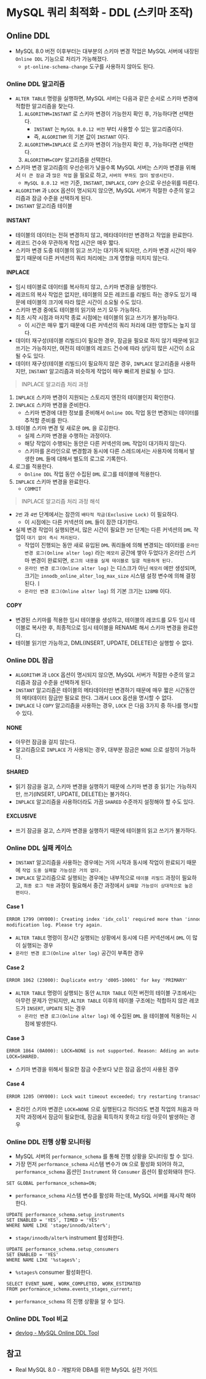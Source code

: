 # MySQL 쿼리 최적화 - DDL (스키마 조작)

## Online DDL

- MySQL 8.0 버전 이후부터는 대부분의 스키마 변경 작업은 MySQL 서버에 내장된 `Online DDL` 기능으로 처리가 가능해졌다.
    - `pt-online-schema-change` 도구를 사용하지 않아도 된다.

### Online DDL 알고리즘

- `ALTER TABLE` 명령을 실행하면, MySQL 서버는 다음과 같은 순서로 스키마 변경에 적합한 알고리즘을 찾는다.
    1. `ALGORITHM=INSTANT` 로 스키마 변경이 가능한지 확인 후, 가능하다면 선택한다.
        - `INSTANT` 는 `MySQL 8.0.12 버전` 부터 사용할 수 있는 알고리즘이다.
        - 즉, `ALGORITHM` 의 기본 값이 `INSTANT` 이다.
    2. `ALGORITHM=INPLACE` 로 스키마 변경이 가능한지 확인 후, 가능하다면 선택한다.
    3. `ALGORITHM=COPY` 알고리즘을 선택한다.
- 스키마 변경 알고리즘의 우선순위가 낮을수록 MySQL 서버는 스키마 변경을 위해서 `더 큰 잠금` 과 `많은 작업` 을 필요로 하고, `서버의 부하도 많이 발생시킨다.`
    - `MySQL 8.0.12 버전` 기준, `INSTANT`, `INPLACE`, `COPY` 순으로 우선순위를 따른다.
- `ALGORITHM` 과 `LOCK` 옵션이 명시되지 않으면, MySQL 서버가 적절한 수준의 알고리즘과 잠금 수준을 선택하게 된다.
- `INSTANT` 알고리즘 테이블

#### INSTANT

- 테이블의 데이터는 전혀 변경하지 않고, 메타데이터만 변경하고 작업을 완료한다.
- 레코드 건수와 무관하게 작업 시간은 매우 짧다.
- 스키마 변경 도중 테이블의 읽고 쓰기는 대기하게 되지만, 스키마 변경 시간이 매우 짧기 때문에 다른 커넥션의 쿼리 처리에는 크게 영향을 미치지 않는다.

#### INPLACE

- 임시 테이블로 데이터를 복사하지 않고, 스키마 변경을 실행한다.
- 레코드의 복사 작업은 없지만, 테이블의 모든 레코드를 리빌드 하는 경우도 있기 때문에 테이블의 크기에 따라 많은 시간이 소요될 수도 있다.
- 스키마 변경 중에도 테이블의 읽기와 쓰기 모두 가능하다.
- 최초 시작 시점과 마지막 종료 시점에는 테이블의 읽고 쓰기가 불가능하다.
    - 이 시간은 매우 짧기 때문에 다른 커넥션의 쿼리 처리에 대한 영향도는 높지 않다.
- 데이터 재구성(테이블 리빌드)이 필요한 경우, 잠금을 필요로 하지 않기 때문에 읽고 쓰기는 가능하지만, 여전히 테이블의 레코드 건수에 따라 상당히 많은 시간이 소요될 수도 있다.
- 데이터 재구성(테이블 리빌드)이 필요하지 않은 경우, `INPLACE` 알고리즘을 사용하지만, `INSTANT` 알고리즘과 비슷하게 작업이 매우 빠르게 완료될 수 있다.

> INPLACE 알고리즘 처리 과정

1. `INPLACE` 스키마 변경이 지원되는 스토리지 엔진의 테이블인지 확인한다.
2. `INPLACE` 스키마 변경을 준비한다.
    - 스키마 변경에 대한 정보를 준비해서 `Online DDL` 작업 동안 변경되는 데이터를 추적할 준비를 한다.
3. 테이블 스키마 변경 및 새로운 `DML` 을 로깅한다.
    - 실제 스키마 변경을 수행하는 과정이다.
    - 해당 작업이 수행되는 동안은 다른 커넥션의 `DML` 작업이 대기하지 않는다.
    - 스키마를 온라인으로 변경함과 동시에 다른 스레드에서는 사용자에 의해서 발생한 `DML` 들에 대해서 별도의 로그로 기록한다.
4. 로그를 적용한다.
    - `Online DDL` 작업 동안 수집된 `DML` 로그를 테이블에 적용한다.
5. `INPLACE` 스키마 변경을 완료한다.
    - `COMMIT`

> INPLACE 알고리즘 처리 과정 해석

- `2번` 과 `4번` 단계에서는 잠깐의 `배타적 작금(Exclusive Lock)` 이 필요하다.
    - 이 시점에는 다른 커넥션의 `DML` 들이 잠깐 대기한다.
- 실제 변경 작업이 실행되면서, 많은 시간이 필요한 `3번` 단계는 다른 커넥션의 `DML` 작업이 `대기 없이 즉시 처리된다.`
    - 작업이 진행되는 동안 새로 유입된 `DML` 쿼리들에 의해 변경되는 데이터를 `온라인 변경 로그(Online alter log)` 라는 `메모리` 공간에 쌓아 두었다가 온라인 스키마 변경이
      완료되면, `로그의 내용을 실제 테이블로 일괄 적용하게 된다.`
    - `온라인 변경 로그(Online alter log)` 는 디스크가 아닌 `메모리` 에만 생성되며, 크기는 `innodb_online_alter_log_max_size` 시스템 설정 변수에 의해 결정된다.ㅣ
    - `온라인 변경 로그(Online alter log)` 의 기본 크기는 `128MB` 이다.

#### COPY

- 변경된 스키마를 적용한 임시 테이블을 생성하고, 테이블의 레코드를 모두 임시 테이블로 복사한 후, 최종적으로 임시 테이블을 RENAME 해서 스키마 변경을 완료한다.
- 테이블 읽기만 가능하고, DML(INSERT, UPDATE, DELETE)은 실행할 수 없다.

### Online DDL 잠금

- `ALGORITHM` 과 `LOCK` 옵션이 명시되지 않으면, MySQL 서버가 적절한 수준의 알고리즘과 잠금 수준을 선택하게 된다.
- `INSTANT` 알고리즘은 테이블의 메타데이터만 변경하기 때문에 매우 짧은 시간동안의 메타데이터 잠금만 필요로 한다. 그래서 `LOCK` 옵션을 명시할 수 없다.
- `INPLACE` 나 `COPY` 알고리즘을 사용하는 경우, `LOCK` 은 다음 3가지 중 하나를 명시할 수 있다.

#### NONE

- 아무런 잠금을 걸지 않는다.
- 알고리즘으로 `INPLACE` 가 사용되는 경우, 대부분 잠금은 `NONE` 으로 설정이 가능하다.

#### SHARED

- 읽기 잠금을 걸고, 스키마 변경을 실행하기 때문에 스키마 변경 중 읽기는 가능하지만, 쓰기(INSERT, UPDATE, DELETE)는 불가하다.
- `INPLACE` 알고리즘을 사용하더라도 가끔 `SHARED` 수준까지 설정해야 할 수도 있다.

#### EXCLUSIVE

- 쓰기 잠금을 걸고, 스키마 변경을 실행하기 때문에 테이블의 읽고 쓰기가 불가하다.

### Online DDL 실패 케이스

- `INSTANT` 알고리즘을 사용하는 경우에는 거의 시작과 동시에 작업이 완료되기 때문에 `작업 도중 실패할 가능성은 거의 없다.`
- `INPLACE` 알고리즘으로 실행되는 경우에는 내부적으로 `테이블 리빌드` 과정이 필요하고, `최종 로그 적용` 과정이 필요해서 중간 과정에서 `실패할 가능성이 상대적으로 높은 편이다.`

#### Case 1

```markdown
ERROR 1799 (HY000): Creating index 'idx_col1' required more than 'innodb_online_alter_log_max_size' bytes of
modification log. Please try again.
```

- `ALTER TABLE` 명령이 장시간 실행되는 상황에서 동시에 다른 커넥션에서 `DML` 이 많이 실행되는 경우
- `온라인 변경 로그(Online alter log)` 공간이 부족한 경우

#### Case 2

```markdown
ERROR 1062 (23000): Duplicate entry 'd005-10001' for key 'PRIMARY'
```

- `ALTER TABLE` 명령이 실행되는 동안 `ALTER TABLE` 이전 버전의 테이블 구조에서는 아무런 문제가 안되지만, `ALTER TABLE` 이후의 테이블 구조에는 적합하지 않은
  레코드가 `INSERT`, `UPDATE` 되는 경우
    - `온라인 변경 로그(Online alter log)` 에 수집된 `DML` 을 테이블에 적용하는 시점에 발생한다.

#### Case 3

```markdown
ERROR 1864 (0A000): LOCK=NONE is not supported. Reason: Adding an auto-increment column requires a lock. Try
LOCK=SHARED.
```

- 스키마 변경을 위해서 필요한 잠금 수준보다 낮은 잠금 옵션이 사용된 경우

#### Case 4

```markdown
ERROR 1205 (HY000): Lock wait timeout exceeded; try restarting transaction
```

- 온라인 스키마 변경은 `LOCK=NONE` 으로 실행된다고 하더라도 변경 작업의 처음과 마지막 과정에서 잠금이 필요한데, 잠금을 획득하지 못하고 타임 아웃이 발생하는 경우

### Online DDL 진행 상황 모니터링

- MySQL 서버의 `performance_schema` 를 통해 진행 상황을 모니터링 할 수 있다.
- 가장 먼저 `performance_schema` 시스템 변수가 `ON` 으로 활성화 되어야 하고, `performance_schema` 옵션인 `Instrument` 와 `Consumer` 옵션이 활성화돼야
  한다.

```mysql
SET GLOBAL performance_schema=ON;
```

- `performance_schema` 시스템 변수를 활성화 하는데, MySQL 서버를 재시작 해야한다.

```mysql
UPDATE performance_schema.setup_instruments
SET ENABLED = 'YES', TIMED = 'YES'
WHERE NAME LIKE 'stage/innodb/alter%';
```

- `stage/innodb/alter%` instrument 활성화한다.

```mysql
UPDATE performance_schema.setup_consumers
SET ENABLED = 'YES'
WHERE NAME LIKE '%stages%';
```

- `%stages%` consumer 활성화한다.

```mysql
SELECT EVENT_NAME, WORK_COMPLETED, WORK_ESTIMATED
FROM performance_schema.events_stages_current;
```

- `performance_schema` 의 진행 상황을 알 수 있다.

### Online DDL Tool 비교

- [devlog - MySQL Online DDL Tool](https://github.com/bestdevhyo1225/dev-log/blob/master/MySQL/MySQL-Online-DDL-Tool.md)

## 참고

- Real MySQL 8.0 - 개발자와 DBA를 위한 MySQL 실전 가이드
